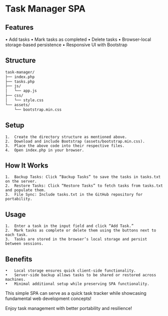 # Task Manager SPA

## Features

•	Add tasks
•	Mark tasks as completed
•	Delete tasks
•	Browser-local storage-based persistence
•	Responsive UI with Bootstrap

## Structure

```sh
task-manager/
├── index.php
├── tasks.php
├── js/
│   └── app.js
├── css/
│   └── style.css
└── assets/
    └── bootstrap.min.css
```

## Setup

	1.	Create the directory structure as mentioned above.
	2.	Download and include Bootstrap (assets/bootstrap.min.css).
	3.	Place the above code into their respective files.
	4.	Open index.php in your browser.

## How It Works

	1.	Backup Tasks: Click “Backup Tasks” to save the tasks in tasks.txt on the server.
	2.	Restore Tasks: Click “Restore Tasks” to fetch tasks from tasks.txt and populate them.
	3.	File Sync: Include tasks.txt in the GitHub repository for portability.

## Usage

	1.	Enter a task in the input field and click “Add Task.”
	2.	Mark tasks as complete or delete them using the buttons next to each task.
	3.	Tasks are stored in the browser’s local storage and persist between sessions.

## Benefits
	•	Local storage ensures quick client-side functionality.
	•	Server-side backup allows tasks to be shared or restored across machines.
	•	Minimal additional setup while preserving SPA functionality.

This simple SPA can serve as a quick task tracker while showcasing fundamental web development concepts!

Enjoy task management with better portability and resilience!
